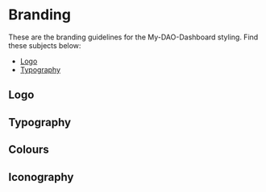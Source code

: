 # Branding
These are the branding guidelines for the My-DAO-Dashboard styling.
Find these subjects below:

  * [Logo](#Logo)
  * [Typography](#Typo)

## <a id="Logo"></a> Logo

## <a id="Typo"></a> Typography

## Colours

## Iconography